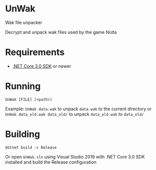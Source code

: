 # UnWak
Wak file unpacker

Decrypt and unpack wak files used by the game Noita

# Requirements
* [.NET Core 3.0 SDK](https://www.microsoft.com/net/download/windows) or newer

# Running
`UnWak [FILE] [<path>]`

Example: `UnWak data.wak` to unpack `data.wak` to the current directory or `UnWak data_old.wak data_old/` to unpack `data_old.wak` to `data_old/`

# Building
`dotnet build -c Release`

Or open `UnWak.sln` using Visual Studio 2019 with .NET Core 3.0 SDK installed and build the Release configuration
